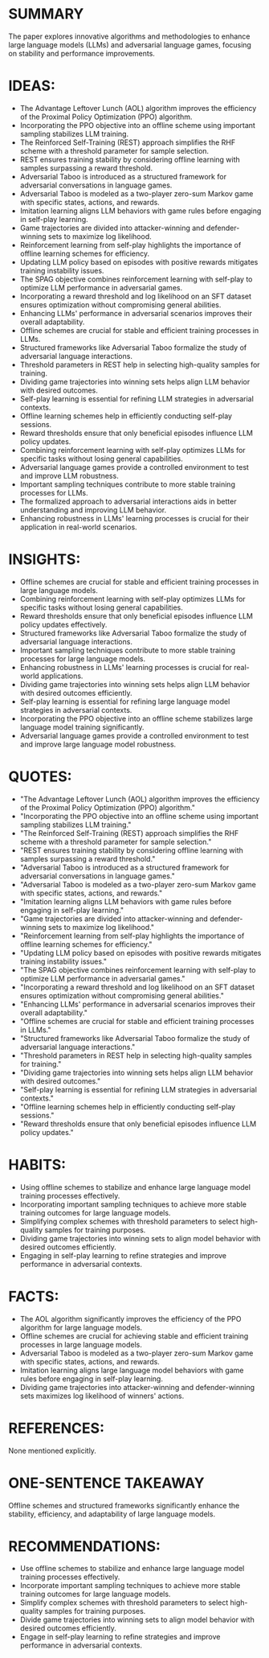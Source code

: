 # SUMMARY
The paper explores innovative algorithms and methodologies to enhance large language models (LLMs) and adversarial language games, focusing on stability and performance improvements.

# IDEAS:
- The Advantage Leftover Lunch (AOL) algorithm improves the efficiency of the Proximal Policy Optimization (PPO) algorithm.
- Incorporating the PPO objective into an offline scheme using important sampling stabilizes LLM training.
- The Reinforced Self-Training (REST) approach simplifies the RHF scheme with a threshold parameter for sample selection.
- REST ensures training stability by considering offline learning with samples surpassing a reward threshold.
- Adversarial Taboo is introduced as a structured framework for adversarial conversations in language games.
- Adversarial Taboo is modeled as a two-player zero-sum Markov game with specific states, actions, and rewards.
- Imitation learning aligns LLM behaviors with game rules before engaging in self-play learning.
- Game trajectories are divided into attacker-winning and defender-winning sets to maximize log likelihood.
- Reinforcement learning from self-play highlights the importance of offline learning schemes for efficiency.
- Updating LLM policy based on episodes with positive rewards mitigates training instability issues.
- The SPAG objective combines reinforcement learning with self-play to optimize LLM performance in adversarial games.
- Incorporating a reward threshold and log likelihood on an SFT dataset ensures optimization without compromising general abilities.
- Enhancing LLMs' performance in adversarial scenarios improves their overall adaptability.
- Offline schemes are crucial for stable and efficient training processes in LLMs.
- Structured frameworks like Adversarial Taboo formalize the study of adversarial language interactions.
- Threshold parameters in REST help in selecting high-quality samples for training.
- Dividing game trajectories into winning sets helps align LLM behavior with desired outcomes.
- Self-play learning is essential for refining LLM strategies in adversarial contexts.
- Offline learning schemes help in efficiently conducting self-play sessions.
- Reward thresholds ensure that only beneficial episodes influence LLM policy updates.
- Combining reinforcement learning with self-play optimizes LLMs for specific tasks without losing general capabilities.
- Adversarial language games provide a controlled environment to test and improve LLM robustness.
- Important sampling techniques contribute to more stable training processes for LLMs.
- The formalized approach to adversarial interactions aids in better understanding and improving LLM behavior.
- Enhancing robustness in LLMs' learning processes is crucial for their application in real-world scenarios.

# INSIGHTS:
- Offline schemes are crucial for stable and efficient training processes in large language models.
- Combining reinforcement learning with self-play optimizes LLMs for specific tasks without losing general capabilities.
- Reward thresholds ensure that only beneficial episodes influence LLM policy updates effectively.
- Structured frameworks like Adversarial Taboo formalize the study of adversarial language interactions.
- Important sampling techniques contribute to more stable training processes for large language models.
- Enhancing robustness in LLMs' learning processes is crucial for real-world applications.
- Dividing game trajectories into winning sets helps align LLM behavior with desired outcomes efficiently.
- Self-play learning is essential for refining large language model strategies in adversarial contexts.
- Incorporating the PPO objective into an offline scheme stabilizes large language model training significantly.
- Adversarial language games provide a controlled environment to test and improve large language model robustness.

# QUOTES:
- "The Advantage Leftover Lunch (AOL) algorithm improves the efficiency of the Proximal Policy Optimization (PPO) algorithm."
- "Incorporating the PPO objective into an offline scheme using important sampling stabilizes LLM training."
- "The Reinforced Self-Training (REST) approach simplifies the RHF scheme with a threshold parameter for sample selection."
- "REST ensures training stability by considering offline learning with samples surpassing a reward threshold."
- "Adversarial Taboo is introduced as a structured framework for adversarial conversations in language games."
- "Adversarial Taboo is modeled as a two-player zero-sum Markov game with specific states, actions, and rewards."
- "Imitation learning aligns LLM behaviors with game rules before engaging in self-play learning."
- "Game trajectories are divided into attacker-winning and defender-winning sets to maximize log likelihood."
- "Reinforcement learning from self-play highlights the importance of offline learning schemes for efficiency."
- "Updating LLM policy based on episodes with positive rewards mitigates training instability issues."
- "The SPAG objective combines reinforcement learning with self-play to optimize LLM performance in adversarial games."
- "Incorporating a reward threshold and log likelihood on an SFT dataset ensures optimization without compromising general abilities."
- "Enhancing LLMs' performance in adversarial scenarios improves their overall adaptability."
- "Offline schemes are crucial for stable and efficient training processes in LLMs."
- "Structured frameworks like Adversarial Taboo formalize the study of adversarial language interactions."
- "Threshold parameters in REST help in selecting high-quality samples for training."
- "Dividing game trajectories into winning sets helps align LLM behavior with desired outcomes."
- "Self-play learning is essential for refining LLM strategies in adversarial contexts."
- "Offline learning schemes help in efficiently conducting self-play sessions."
- "Reward thresholds ensure that only beneficial episodes influence LLM policy updates."

# HABITS:
- Using offline schemes to stabilize and enhance large language model training processes effectively.
- Incorporating important sampling techniques to achieve more stable training outcomes for large language models.
- Simplifying complex schemes with threshold parameters to select high-quality samples for training purposes.
- Dividing game trajectories into winning sets to align model behavior with desired outcomes efficiently.
- Engaging in self-play learning to refine strategies and improve performance in adversarial contexts.

# FACTS:
- The AOL algorithm significantly improves the efficiency of the PPO algorithm for large language models.
- Offline schemes are crucial for achieving stable and efficient training processes in large language models.
- Adversarial Taboo is modeled as a two-player zero-sum Markov game with specific states, actions, and rewards.
- Imitation learning aligns large language model behaviors with game rules before engaging in self-play learning.
- Dividing game trajectories into attacker-winning and defender-winning sets maximizes log likelihood of winners' actions.

# REFERENCES:
None mentioned explicitly.

# ONE-SENTENCE TAKEAWAY
Offline schemes and structured frameworks significantly enhance the stability, efficiency, and adaptability of large language models.

# RECOMMENDATIONS:
- Use offline schemes to stabilize and enhance large language model training processes effectively.
- Incorporate important sampling techniques to achieve more stable training outcomes for large language models.
- Simplify complex schemes with threshold parameters to select high-quality samples for training purposes.
- Divide game trajectories into winning sets to align model behavior with desired outcomes efficiently.
- Engage in self-play learning to refine strategies and improve performance in adversarial contexts.